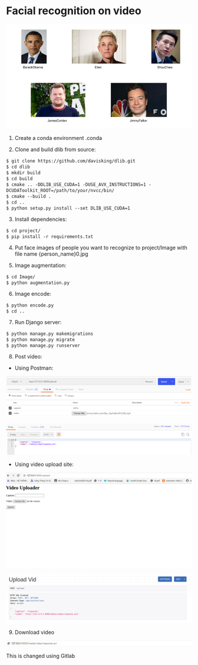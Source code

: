 # Facial recognition on video

![COVER](Figure/cover.png)


1. Create a conda environment .conda


2. Clone and build dlib from source:
```console
$ git clone https://github.com/davisking/dlib.git
$ cd dlib
$ mkdir build
$ cd build
$ cmake .. -DDLIB_USE_CUDA=1 -DUSE_AVX_INSTRUCTIONS=1 -DCUDAToolkit_ROOT=/path/to/your/nvcc/bin/
$ cmake --build .
$ cd ..
$ python setup.py install --set DLIB_USE_CUDA=1
```


3. Install dependencies:
```console
$ cd project/
$ pip install -r requirements.txt
```


4. Put face images of people you want to recognize to project/Image with file name {person_name}0.jpg



5. Image augmentation:
```console
$ cd Image/
$ python augmentation.py
```


6. Image encode:
```console
$ python encode.py
$ cd ..
```


7. Run Django server:
```console
$ python manage.py makemigrations
$ python manage.py migrate
$ python manage.py runserver
```


8. Post video:
- Using Postman:

![POST-video](Figure/postvid.png)

![RESPONSE-video](Figure/responsevid.png)

- Using video upload site:

![Upload-site](Figure/uploadsite.png)

![Response-url](Figure/responselink.png)



9. Download video 

![DOWNLOAD-video](Figure/url.png)

This is changed using Gitlab